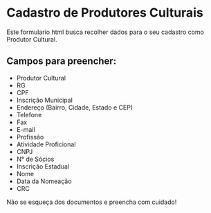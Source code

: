 # Cadastro de Produtores Culturais
Este formulario html busca recolher dados para o seu cadastro como Produtor Cultural.

## Campos para preencher:
- Produtor Cultural
- RG
- CPF
- Inscrição Municipal
- Endereço (Bairro, Cidade, Estado e CEP)
- Telefone
- Fax
- E-mail
- Profissão
- Atividade Proficional
- CNPJ
- N° de Sócios
- Inscrição Estadual
- Nome
- Data da Nomeação
- CRC

Não se esqueça dos documentos e preencha com cuidado!
